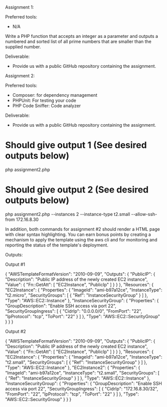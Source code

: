 Assignment 1:

Preferred tools:
  - N/A

Write a PHP function that accepts an integer as a parameter and outputs a numbered and sorted list of all prime numbers that are smaller than the supplied number.

Deliverable:
- Provide us with a public GitHub repository containing the assignment.

Assignment 2:

Preferred tools:
  - Composer: for dependency management
  - PHPUnit: For testing your code
  - PHP Code Sniffer: Code analyzer

Deliverable:
- Provide us with a public GitHub repository containing the assignment.

# Should give output 1 (See desired outputs below)
php assignment2.php

# Should give output 2 (See desired outputs below)
php assignment2.php --instances 2 --instance-type t2.small --allow-ssh-from 172.16.8.30

In addition, both commands for assignment #2 should render a HTML page with clear
syntax highlighting. You can earn bonus points by creating a mechanism to apply
the template using the aws cli and for monitoring and reporting the status of
the template's deployment.

Outputs:

Output #1

{
  "AWSTemplateFormatVersion": "2010-09-09",
  "Outputs": {
    "PublicIP": {
      "Description": "Public IP address of the newly created EC2 instance",
      "Value": {
        "Fn::GetAtt": [
          "EC2Instance",
          "PublicIp"
        ]
      }
    }
  },
  "Resources": {
    "EC2Instance": {
      "Properties": {
        "ImageId": "ami-b97a12ce",
        "InstanceType": "t2.micro",
        "SecurityGroups": [
          {
            "Ref": "InstanceSecurityGroup"
          }
        ]
      },
      "Type": "AWS::EC2::Instance"
    },
    "InstanceSecurityGroup": {
      "Properties": {
        "GroupDescription": "Enable SSH access via port 22",
        "SecurityGroupIngress": [
          {
            "CidrIp": "0.0.0.0/0",
            "FromPort": "22",
            "IpProtocol": "tcp",
            "ToPort": "22"
          }
        ]
      },
      "Type": "AWS::EC2::SecurityGroup"
    }
  }
}


Output #2

{
  "AWSTemplateFormatVersion": "2010-09-09",
  "Outputs": {
    "PublicIP": {
      "Description": "Public IP address of the newly created EC2 instance",
      "Value": {
        "Fn::GetAtt": [
          "EC2Instance",
          "PublicIp"
        ]
      }
    }
  },
  "Resources": {
    "EC2Instance": {
      "Properties": {
        "ImageId": "ami-b97a12ce",
        "InstanceType": "t2.small",
        "SecurityGroups": [
          {
            "Ref": "InstanceSecurityGroup"
          }
        ]
      },
      "Type": "AWS::EC2::Instance"
    },
    "EC2Instance2": {
      "Properties": {
        "ImageId": "ami-b97a12ce",
        "InstanceType": "t2.small",
        "SecurityGroups": [
          {
            "Ref": "InstanceSecurityGroup"
          }
        ]
      },
      "Type": "AWS::EC2::Instance"
    },
    "InstanceSecurityGroup": {
      "Properties": {
        "GroupDescription": "Enable SSH access via port 22",
        "SecurityGroupIngress": [
          {
            "CidrIp": "172.16.8.30/32",
            "FromPort": "22",
            "IpProtocol": "tcp",
            "ToPort": "22"
          }
        ]
      },
      "Type": "AWS::EC2::SecurityGroup"
    }
  }
}
